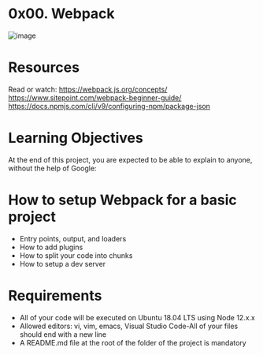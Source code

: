 # 0x00. Webpack
![image](https://github.com/Totybeca/alx-react/assets/106770765/8db887ea-7110-4f9e-91c1-231e0886111f)
# Resources
Read or watch:
https://webpack.js.org/concepts/
https://www.sitepoint.com/webpack-beginner-guide/
https://docs.npmjs.com/cli/v9/configuring-npm/package-json
# Learning Objectives
At the end of this project, you are expected to be able to explain to anyone, without the help of Google:

# How to setup Webpack for a basic project
- Entry points, output, and loaders
- How to add plugins
- How to split your code into chunks
- How to setup a dev server
# Requirements
- All of your code will be executed on Ubuntu 18.04 LTS using Node 12.x.x
- Allowed editors: vi, vim, emacs, Visual Studio Code-All of your files should end with a new line
- A README.md file at the root of the folder of the project is mandatory
